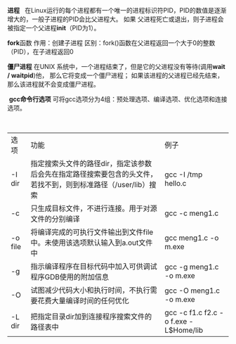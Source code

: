 **进程**
 
在Linux运行的每个进程都有一个唯一的进程标识符PID，PID的数值是逐渐增大的，一般子进程的PID会比父进程大。
如果 父进程死亡或退出，则子进程会被指定一个父进程**init**（PID为1）。
 
 
 
 **fork**函数
 作用：创建子进程
 区别：fork()函数在父进程返回一个大于0的整数（PID），在子进程返回0
 
 
**僵尸进程**
在UNIX 系统中，一个进程结束了，但是它的父进程没有等待(调用**wait / waitpid**)他， 那么它将变成一个僵尸进程；
如果该进程的父进程已经先结束，那么该进程就不会变成僵尸进程。



 **gcc命令行选项**
 可将gcc选项分为4组：预处理选项、编译选项、优化选项和连接选项。
 <table>
  <tr>
   <td>选项</td>
   <td>功能</td>
   <td>例子</td>
  </tr>
  <tr>
   <td>-I dir</td>
   <td>指定搜索头文件的路径dir，指定该参数后会先在指定路径搜索要包含的头文件，
       若找不到，则到标准路径（/user/lib）搜索
    </td>
   <td>gcc -I /tmp hello.c</td>
  </tr>
  <tr>
   <td>-c</td>
   <td>只生成目标文件，不进行连接。用于对源文件的分别编译</td>
   <td>gcc -c meng1.c</td>
  </tr>
  <tr>
   <td>-o file</td>
   <td>将编译完成的可执行文件输出到文件file中。未使用该选项默认输入到a.out文件中</td>
   <td>gcc meng1.c -o m.exe</td>
  </tr>
  <tr>
   <td>-g</td>
   <td>指示编译程序在目标代码中加入可供调试程序GDB使用的附加信息</td>
   <td>gcc -g meng1.c -o m.exe</td>
  </tr>
   <tr>
   <td>-O</td>
   <td>试图减少代码大小和执行时间，不执行需要花费大量编译时间的任何优化</td>
   <td>gcc -O meng1.c -o m.exe</td>
  </tr>
  <tr>
   <td>-L dir</td>
   <td>把指定目录dir加到连接程序搜索文件的路径表中</td>
   <td>gcc -c f1.c f2.c -o f.exe -L$Home/lib</td>
  </tr>
 </table>
 
